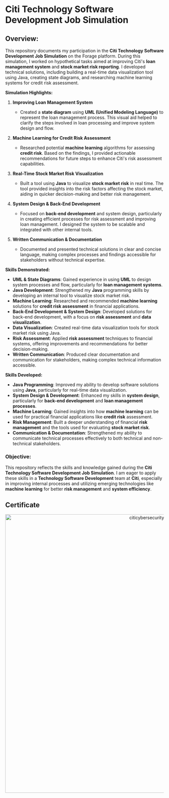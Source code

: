 # Citi Technology Software Development Job Simulation

## Overview:
This repository documents my participation in the **Citi Technology Software Development Job Simulation** on the Forage platform. During this simulation, I worked on hypothetical tasks aimed at improving Citi's **loan management system** and **stock market risk reporting**. I developed technical solutions, including building a real-time data visualization tool using Java, creating state diagrams, and researching machine learning systems for credit risk assessment.

**Simulation Highlights:**

1. **Improving Loan Management System**  
   - Created a **state diagram** using **UML (Unified Modeling Language)** to represent the loan management process. This visual aid helped to clarify the steps involved in loan processing and improve system design and flow.
   
2. **Machine Learning for Credit Risk Assessment**  
   - Researched potential **machine learning** algorithms for assessing **credit risk**. Based on the findings, I provided actionable recommendations for future steps to enhance Citi's risk assessment capabilities.

3. **Real-Time Stock Market Risk Visualization**  
   - Built a tool using **Java** to visualize **stock market risk** in real time. The tool provided insights into the risk factors affecting the stock market, aiding in quicker decision-making and better risk management.

4. **System Design & Back-End Development**  
   - Focused on **back-end development** and system design, particularly in creating efficient processes for risk assessment and improving loan management. I designed the system to be scalable and integrated with other internal tools.

5. **Written Communication & Documentation**  
   - Documented and presented technical solutions in clear and concise language, making complex processes and findings accessible for stakeholders without technical expertise.

**Skills Demonstrated:**
- **UML & State Diagrams**: Gained experience in using **UML** to design system processes and flow, particularly for **loan management systems**.
- **Java Development**: Strengthened my **Java** programming skills by developing an internal tool to visualize stock market risk.
- **Machine Learning**: Researched and recommended **machine learning** solutions for **credit risk assessment** in financial applications.
- **Back-End Development & System Design**: Developed solutions for back-end development, with a focus on **risk assessment** and **data visualization**.
- **Data Visualization**: Created real-time data visualization tools for stock market risk using Java.
- **Risk Assessment**: Applied **risk assessment** techniques to financial systems, offering improvements and recommendations for better decision-making.
- **Written Communication**: Produced clear documentation and communication for stakeholders, making complex technical information accessible.

**Skills Developed:**
- **Java Programming**: Improved my ability to develop software solutions using **Java**, particularly for real-time data visualization.
- **System Design & Development**: Enhanced my skills in **system design**, particularly for **back-end development** and **loan management processes**.
- **Machine Learning**: Gained insights into how **machine learning** can be used for practical financial applications like **credit risk** assessment.
- **Risk Management**: Built a deeper understanding of financial **risk management** and the tools used for evaluating **stock market risk**.
- **Communication & Documentation**: Strengthened my ability to communicate technical processes effectively to both technical and non-technical stakeholders.

### Objective: 
This repository reflects the skills and knowledge gained during the **Citi Technology Software Development Job Simulation**. I am eager to apply these skills in a **Technology Software Development** team at **Citi**, especially in improving internal processes and utilizing emerging technologies like **machine learning** for better **risk management** and **system efficiency**.


## Certificate
<p align="center">
<img width="884" alt="citicybersecurity" src="https://github.com/user-attachments/assets/15ef89d6-b681-47ea-b1b9-4051b90693af">
   



